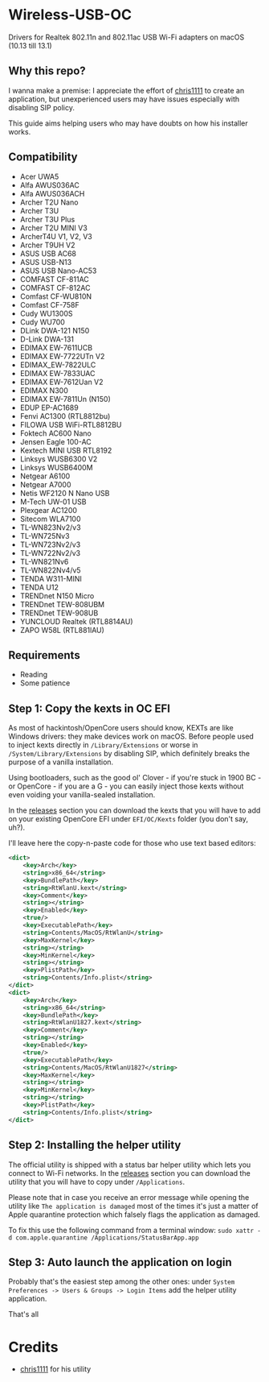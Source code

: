 # Wireless-USB-OC

Drivers for Realtek 802.11n and 802.11ac USB Wi-Fi adapters on macOS (10.13 till 13.1)

## Why this repo?

I wanna make a premise: I appreciate the effort of [chris1111](https://github.com/chris1111/Wireless-USB-OC-Big-Sur-Adapter) to create an application, but unexperienced users may have issues especially with disabling SIP policy.

This guide aims helping users who may have doubts on how his installer works.

## Compatibility

- Acer UWA5
- Alfa AWUS036AC
- Alfa AWUS036ACH
- Archer T2U Nano
- Archer T3U
- Archer T3U Plus
- Archer T2U MINI V3
- ArcherT4U V1, V2, V3
- Archer T9UH V2
- ASUS USB AC68
- ASUS USB-N13
- ASUS USB Nano-AC53
- COMFAST CF-811AC
- COMFAST CF-812AC
- Comfast CF-WU810N
- Comfast CF-758F
- Cudy WU1300S
- Cudy WU700
- DLink DWA-121 N150
- D-Link DWA-131
- EDIMAX EW-7611UCB
- EDIMAX EW-7722UTn V2
- EDIMAX_EW-7822ULC
- EDIMAX EW-7833UAC
- EDIMAX EW-7612Uan V2
- EDIMAX N300
- EDIMAX EW-7811Un (N150)
- EDUP EP-AC1689
- Fenvi AC1300 (RTL8812bu)
- FILOWA USB WiFi-RTL8812BU
- Foktech AC600 Nano
- Jensen Eagle 100-AC
- Kextech MINI USB RTL8192
- Linksys WUSB6300 V2
- Linksys WUSB6400M
- Netgear A6100
- Netgear A7000
- Netis WF2120 N Nano USB
- M-Tech UW-01 USB
- Plexgear AC1200
- Sitecom WLA7100
- TL-WN823Nv2/v3
- TL-WN725Nv3
- TL-WN723Nv2/v3
- TL-WN722Nv2/v3
- TL-WN821Nv6
- TL-WN822Nv4/v5
- TENDA W311-MINI
- TENDA U12
- TRENDnet N150 Micro
- TRENDnet TEW-808UBM
- TRENDnet TEW-908UB
- YUNCLOUD Realtek (RTL8814AU)
- ZAPO W58L (RTL881lAU)
## Requirements

- Reading
- Some patience


## Step 1: Copy the kexts in OC EFI

As most of hackintosh/OpenCore users should know, KEXTs are like Windows drivers: they make devices work on macOS.
Before people used to inject kexts directly in `/Library/Extensions` or worse in `/System/Library/Extensions` by disabling SIP, which definitely breaks the purpose of a vanilla installation.

Using bootloaders, such as the good ol' Clover - if you're stuck in 1900 BC - or OpenCore - if you are a G - you can easily inject those kexts without even voiding your vanilla-sealed installation.

In the [releases](https://github.com/dreamwhite/Wireless-USB-OC/releases/latest) section you can download the kexts that you will have to add on your existing OpenCore EFI under `EFI/OC/Kexts` folder (you don't say, uh?).

I'll leave here the copy-n-paste code for those who use text based editors:

```xml
<dict>
    <key>Arch</key>
    <string>x86_64</string>
    <key>BundlePath</key>
    <string>RtWlanU.kext</string>
    <key>Comment</key>
    <string></string>
    <key>Enabled</key>
    <true/>
    <key>ExecutablePath</key>
    <string>Contents/MacOS/RtWlanU</string>
    <key>MaxKernel</key>
    <string></string>
    <key>MinKernel</key>
    <string></string>
    <key>PlistPath</key>
    <string>Contents/Info.plist</string>
</dict>
<dict>
    <key>Arch</key>
    <string>x86_64</string>
    <key>BundlePath</key>
    <string>RtWlanU1827.kext</string>
    <key>Comment</key>
    <string></string>
    <key>Enabled</key>
    <true/>
    <key>ExecutablePath</key>
    <string>Contents/MacOS/RtWlanU1827</string>
    <key>MaxKernel</key>
    <string></string>
    <key>MinKernel</key>
    <string></string>
    <key>PlistPath</key>
    <string>Contents/Info.plist</string>
</dict>
```

## Step 2: Installing the helper utility

The official utility is shipped with a status bar helper utility which lets you connect to Wi-Fi networks.
In the [releases](https://github.com/dreamwhite/Wireless-USB-OC/releases/latest) section you can download the utility that you will have to copy under `/Applications`.

Please note that in case you receive an error message while opening the utility like `The application is damaged` most of the times it's just a matter of Apple quarantine protection which falsely flags the application as damaged.

To fix this use the following command from a terminal window: `sudo xattr -d com.apple.quarantine /Applications/StatusBarApp.app`

## Step 3: Auto launch the application on login

Probably that's the easiest step among the other ones: under `System Preferences -> Users & Groups -> Login Items` add the helper utility application.

That's all

# Credits

- [chris1111](https://github.com/chris1111) for his utility


